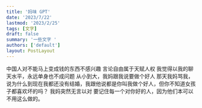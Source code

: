 ```yaml
---
title: '妈味 GPT'
date: '2023/7/22'
lastmod: '2023/2/25'
tags: [文字]
draft: false
summary: '一些文字 '
authors: ['default']
layout: PostLayout
---
```

中国人对不能马上变成钱的东西不感兴趣
言论自由属于天赋人权
我觉得以我的聊天水平，永远单身也不成问题
从小到大，我妈跟我说要做个好人 那天我妈骂我，说为什么到现在我都还没有结婚，我跟他说都是你叫我做个好人，但你不知道女孩子都喜欢坏的吗？ 我妈突然无言以对 ​​​
要记住每一个对你好的人，因为他们本可以不用这么做的。
